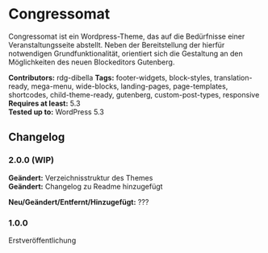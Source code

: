 # Congressomat
Congressomat ist ein Wordpress-Theme, das auf die Bedürfnisse einer Veranstaltungsseite abstellt. Neben der Bereitstellung der hierfür notwendigen Grundfunktionalität, orientiert sich die Gestaltung an den Möglichkeiten des neuen Blockeditors Gutenberg.

__Contributors:__ rdg-dibella
__Tags:__  footer-widgets, block-styles, translation-ready, mega-menu, wide-blocks, landing-pages, page-templates, shortcodes, child-theme-ready, gutenberg, custom-post-types, responsive
__Requires at least:__ 5.3  
__Tested up to:__ WordPress 5.3  


## Changelog

### 2.0.0 (WIP)
**Geändert:** Verzeichnisstruktur des Themes  
**Geändert:** Changelog zu Readme hinzugefügt

**Neu/Geändert/Entfernt/Hinzugefügt:** ???  

### 1.0.0
Erstveröffentlichung
